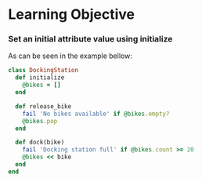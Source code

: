 # Learning Objective

### Set an initial attribute value using initialize

As can be seen in the example bellow:

```ruby
class DockingStation
  def initialize
    @bikes = []
  end

  def release_bike
    fail 'No bikes available' if @bikes.empty?
    @bikes.pop
  end

  def dock(bike)
    fail 'Docking station full' if @bikes.count >= 20
    @bikes << bike
  end
end
```
